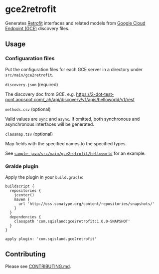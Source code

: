 # gce2retrofit

Generates [Retrofit](http://square.github.io/retrofit/) interfaces and related models from
[Google Cloud Endpoint (GCE)](https://cloud.google.com/endpoints/) discovery files.

## Usage

### Configuaration files

Put the configuration files for each GCE server in a directory under `src/main/gce2retrofit`.

`discovery.json` (required)

The discovery doc from GCE.
e.g. https://2-dot-test-pont.appspot.com/_ah/api/discovery/v1/apis/helloworld/v1/rest

`methods.csv` (optional)

Valid values are `sync` and `async`. If omitted, both synchronous and asynchronous
interfaces will be generated.

`classmap.tsv` (optional)

Map fields with the specified names to the specified types.

See [`sample-java/src/main/gce2retrofit/helloworld`](sample-java/src/main/gce2retrofit/helloworld)
for an example.

### Gralde plugin

Apply the plugin in your `build.gradle`:

    buildscript {
      repositories {
        jcenter()
        maven {
          url 'http://oss.sonatype.org/content/repositories/snapshots/'
        }
      }
      dependencies {
        classpath 'com.sqisland:gce2retrofit:1.0.0-SNAPSHOT'
      }
    }

    apply plugin: 'com.sqisland.gce2retrofit'

## Contributing

Please see [CONTRIBUTING.md](CONTRIBUTING.md).
